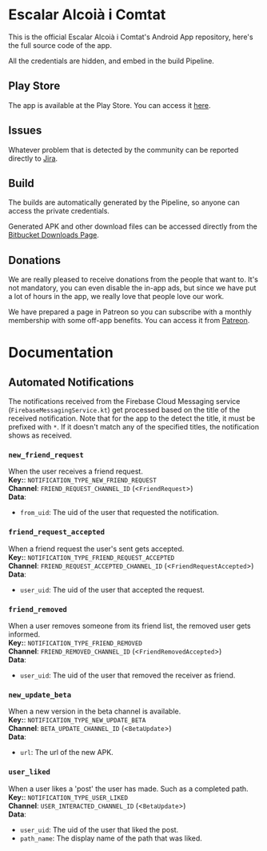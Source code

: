 # Escalar Alcoià i Comtat #

This is the official Escalar Alcoià i Comtat's Android App repository, here's the full source code of the app.

All the credentials are hidden, and embed in the build Pipeline.

## Play Store ##
The app is available at the Play Store. You can access it [here](https://play.google.com/store/apps/details?id=com.arnyminerz.escalaralcoiaicomtat).

## Issues ##
Whatever problem that is detected by the community can be reported directly to [Jira](https://escalaralcoiaicomtat.atlassian.net/jira/software/projects/EAIC/boards).

## Build ##
The builds are automatically generated by the Pipeline, so anyone can access the private credentials.

Generated APK and other download files can be accessed directly from the [Bitbucket Downloads Page](https://bitbucket.org/escalar-alcoia-i-comtat/android-app/downloads/).

## Donations ##
We are really pleased to receive donations from the people that want to. It's not mandatory, you can even disable the in-app ads, but since we have put a lot of hours in the app, we really love that people love our work.

We have prepared a page in Patreon so you can subscribe with a monthly membership with some off-app benefits. You can access it from [Patreon](https://www.patreon.com/escalaralcoiaicomtat).

# Documentation
## Automated Notifications
The notifications received from the Firebase Cloud Messaging service (`FirebaseMessagingService.kt`) get processed based on the title of the received notification. Note that for the app to the detect the title, it must be prefixed with `*`. If it doesn't match any of the specified titles, the notification shows as received.

### `new_friend_request`
When the user receives a friend request.<br/>
**Key:**: `NOTIFICATION_TYPE_NEW_FRIEND_REQUEST`<br/>
**Channel**: `FRIEND_REQUEST_CHANNEL_ID` (<`FriendRequest`>)<br/>
**Data**:
- `from_uid`: The uid of the user that requested the notification.

### `friend_request_accepted`
When a friend request the user's sent gets accepted.<br/>
**Key:**: `NOTIFICATION_TYPE_FRIEND_REQUEST_ACCEPTED`<br/>
**Channel**: `FRIEND_REQUEST_ACCEPTED_CHANNEL_ID` (<`FriendRequestAccepted`>)<br/>
**Data**:
- `user_uid`: The uid of the user that accepted the request.

### `friend_removed`
When a user removes someone from its friend list, the removed user gets informed.<br/>
**Key:**: `NOTIFICATION_TYPE_FRIEND_REMOVED`<br/>
**Channel**: `FRIEND_REMOVED_CHANNEL_ID` (<`FriendRemovedAccepted`>)<br/>
**Data**:
- `user_uid`: The uid of the user that removed the receiver as friend.

### `new_update_beta`
When a new version in the beta channel is available.<br/>
**Key:**: `NOTIFICATION_TYPE_NEW_UPDATE_BETA`<br/>
**Channel**: `BETA_UPDATE_CHANNEL_ID` (<`BetaUpdate`>)<br/>
**Data**:
- `url`: The url of the new APK.

### `user_liked`
When a user likes a 'post' the user has made. Such as a completed path.<br/>
**Key:**: `NOTIFICATION_TYPE_USER_LIKED`<br/>
**Channel**: `USER_INTERACTED_CHANNEL_ID` (<`BetaUpdate`>)<br/>
**Data**:
- `user_uid`: The uid of the user that liked the post.
- `path_name`: The display name of the path that was liked.